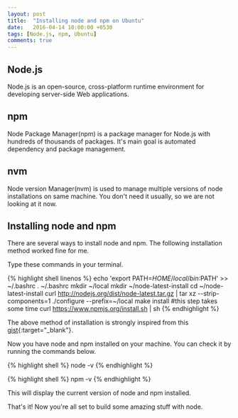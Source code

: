 ```yaml
---
layout: post
title:  "Installing node and npm on Ubuntu"
date:   2016-04-14 10:00:00 +0530
tags: [Node.js, npm, Ubuntu]
comments: true
---
```


## Node.js
Node.js is an open-source, cross-platform runtime environment for developing server-side Web applications.

## npm
Node Package Manager(npm) is a package manager for Node.js with hundreds of thousands of packages. It's main goal is automated dependency and package management.

## nvm
Node version Manager(nvm) is used to manage multiple versions of node installations on same machine. You don't need it usually, so we are not looking at it now.

## Installing node and npm
There are several ways to install node and npm. The following installation method worked fine for me.

Type these commands in your terminal.

{% highlight shell linenos %}
echo 'export PATH=$HOME/local/bin:$PATH' >> ~/.bashrc
. ~/.bashrc
mkdir ~/local
mkdir ~/node-latest-install
cd ~/node-latest-install
curl http://nodejs.org/dist/node-latest.tar.gz | tar xz --strip-components=1
./configure --prefix=~/local
make install #this step takes some time
curl https://www.npmjs.org/install.sh | sh
{% endhighlight %}

The above method of installation is strongly inspired from this [gist](https://gist.github.com/isaacs/579814){:target="_blank"}.

Now you have node and npm installed on your machine. You can check it by running the commands below.

{% highlight shell %}
node -v
{% endhighlight %}

{% highlight shell %}
npm -v
{% endhighlight %}

This will display the current version of node and npm installed.

That's it! Now you're all set to build some amazing stuff with node.

